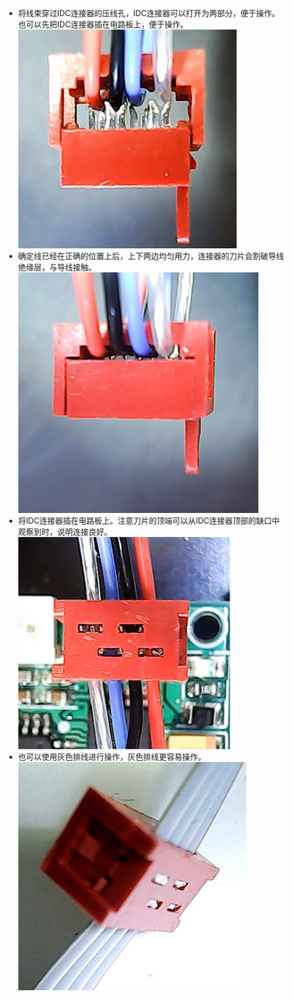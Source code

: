 * 将线束穿过IDC连接器的压线孔，IDC连接器可以打开为两部分，便于操作。也可以先把IDC连接器插在电路板上，便于操作。
![](./Image/Step1.jpg)</br>
* 确定线已经在正确的位置上后，上下两边均匀用力，连接器的刀片会割破导线绝缘层，与导线接触。
![](./Image/Step2.jpg)</br>
* 将IDC连接器插在电路板上。注意刀片的顶端可以从IDC连接器顶部的缺口中观察到时，说明连接良好。
![](./Image/Step3.jpg)</br>
* 也可以使用灰色排线进行操作，灰色排线更容易操作。
![](./Image/Step4.jpg)</br>
